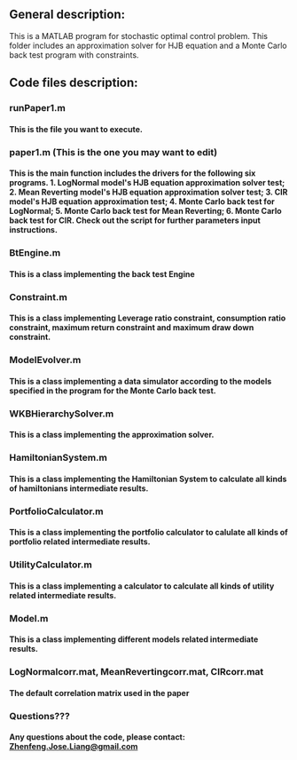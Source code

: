 ## General description:

This is a MATLAB program for stochastic optimal control problem. This folder includes an approximation solver for HJB equation and a Monte Carlo back test program with constraints.


## Code files description:

### runPaper1.m 

#### This is the file you want to execute.

### paper1.m (This is the one you may want to edit)

#### This is the main function includes the drivers for the following six programs. 1. LogNormal model's HJB equation approximation solver test; 2. Mean Reverting model's HJB equation approximation solver test; 3. CIR model's HJB equation approximation test; 4. Monte Carlo back test for LogNormal; 5. Monte Carlo back test for Mean Reverting; 6. Monte Carlo back test for CIR. Check out the script for further parameters input instructions.

### BtEngine.m

#### This is a class implementing the back test Engine

### Constraint.m

#### This is a class implementing Leverage ratio constraint, consumption ratio constraint, maximum return constraint and maximum draw down constraint.

### ModelEvolver.m

#### This is a class implementing a data simulator according to the models specified in the program for the Monte Carlo back test.

### WKBHierarchySolver.m

#### This is a class implementing the approximation solver.

### HamiltonianSystem.m

#### This is a class implementing the Hamiltonian System to calculate all kinds of hamiltonians intermediate results.

### PortfolioCalculator.m

#### This is a class implementing the portfolio calculator to calulate all kinds of portfolio related intermediate results.

### UtilityCalculator.m

#### This is a class implementing a calculator to calculate all kinds of utility related intermediate results.

### Model.m

#### This is a class implementing different models related intermediate results.

### LogNormalcorr.mat, MeanRevertingcorr.mat, CIRcorr.mat

#### The default correlation matrix used in the paper
 
### Questions???

#### Any questions about the code, please contact: Zhenfeng.Jose.Liang@gmail.com